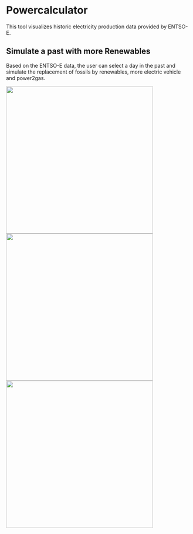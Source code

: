 # Powercalculator

This tool visualizes historic electricity production data provided by ENTSO-E.

## Simulate a past with more Renewables
Based on the ENTSO-E data, the user can select a day in the past and simulate the replacement of fossils by renewables, more electric vehicle and power2gas.

<img src="https://powercalculator.herokuapp.com/assets/power.gifhttps://powercalculator.herokuapp.com/assets/power.gif" width="400px"/>
<img src="https://powercalculator.herokuapp.com/assets/energy.gif" width="400px"/>
<img src="https://powercalculator.herokuapp.com/assets/numbers.gif" width="400px"/>